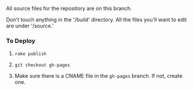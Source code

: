 All source files for the repository are on this branch.

Don't touch anything in the '/build' directory. All the files you'll want to edit are under '/source.'

### To Deploy

1. `rake publish`

2. `git checkout gh-pages`

3. Make sure there is a CNAME file in the `gh-pages` branch. If not, create one.


